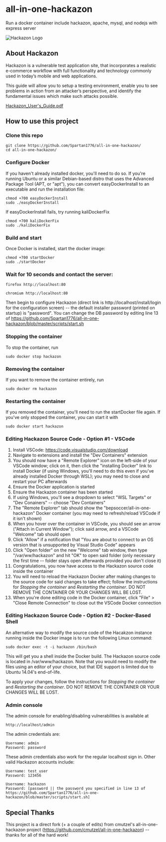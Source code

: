# all-in-one-hackazon

Run a docker container include hackazon, apache, mysql, and nodejs with express server

![Hackazon Logo](https://github.com/rapid7/hackazon/blob/master/web/images/Hackazon.png?raw=true "Hackazon Logo")

## About Hackazon
Hackazon is a vulnerable test application site, that incorporates a realistic e-commerce workflow with full functionality and technology commonly used in today’s mobile and web applications.

This guide will allow you to setup a testing environment, enable you to see problems in action from an attacker’s perspective, and identify the fundamental issues which make such attacks possible.

[Hackazon_User's_Guide.pdf](https://community.rapid7.com/servlet/JiveServlet/downloadBody/3452-102-3-8267/Hackazon_User%27s_Guide.pdf)

## How to use this project 

### Clone this repo 
```shell
git clone https://github.com/Spartan1776/all-in-one-hackazon/
cd all-in-one-hackazon/
```

### Configure Docker
If you haven't already installed docker, you'll need to do so. If you're running Ubuntu or a similar Debian-based distro that uses the Advanced Package Tool (APT, or "apt"), you can convert easyDockerInstall to an executable and run the installation file:
```shell
chmod +700 easyDockerInstall
sudo ./easyDockerInstall
```

If easyDockerInstall fails, try running kaliDockerFix
```shell
chmod +700 kaliDockerFix
sudo ./kaliDockerFix
```

### Build and start
Once Docker is installed, start the docker image:
```shell
chmod +700 startDocker
sudo ./startDocker
```

### Wait for 10 seconds and contact the server:
```shell
firefox http://localhost:80

chromium http://localhost:80
```

Then begin to configure Hackazon (direct link is http://localhost/install/login for the configuration screen) -- the default installer password (printed on startup) is "password". You can change the DB password by editing line 13 of https://github.com/Spartan1776/all-in-one-hackazon/blob/master/scripts/start.sh

### Stopping the container
To stop the container, run
```shell
sudo docker stop hackazon
```

### Removing the container
If you want to remove the container entirely, run
```shell
sudo docker rm hackazon
```

### Restarting the container
If you removed the container, you'll need to run the startDocker file again. If you've only stopped the container, you can start it with
```shell
sudo docker start hackazon
```

### Editing Hackazon Source Code - Option #1 - VSCode
1. Install VSCode: https://code.visualstudio.com/download
2. Navigate to extensions and install the "Dev Containers" extension
3. You should now have a "Remote Explorer" icon on the left-side of your VSCode window; click on it, then click the "installing Docker" link to install Docker (if using Windows, you'll need to do this even if you've already installed Docker through WSL); you may need to close and restart your PC afterwards
4. Ensure the Docker application is started
5. Ensure the Hackazon container has been started
6. If using Windows, you'll see a dropdown to select "WSL Targets" or "Dev Conainers" -- choose "Dev Containers"
7. The "Remote Explorer" tab should show the "bepsoccer/all-in-one-hackazon" Docker container (you may need to refresh/reload VSCode if it isn't shown)
8. When you hover over the container in VSCode, you should see an arrow ("Attach in Current Window"); click said arrow, and a VSCode "Welcome" tab should open
9. Click "Allow" if a notification that "You are about to connect to an OS version that is unsupported by Visual Studio Code" appears
10. Click "Open folder" on the new "Welcome" tab window, then type "/var/ww/hackazon" and hit "OK" to open said folder (only necessary the first time -- folder stays open afterwards provided you don't close it)
11. Congratulations, you now have access to the Hackazon source code inside the container
12. You will need to reload the Hackazon Docker after making changes to the source code for said changes to take effect; follow the instructions for *Stopping the container* and *Restarting the container*. DO NOT REMOVE THE CONTAINER OR YOUR CHANGES WILL BE LOST.
13. When you're done editing code in the Docker container, click "File" > "Close Remote Connection" to close out the VSCode Docker connection

### Editing Hackazon Source Code - Option #2 - Docker-Based Shell
An alternative way to modify the source code of the Hacakzon instance running inside the Docker image is to run the following Linux command:
```shell
sudo docker exec -t -i hackazon /bin/bash
```
This will get you a shell inside the Docker build. The Hackazon source code is located in /var/www/hackazon. Note that you would need to modify the files using an editor of your choice, but that IDE support is limited due to Ubuntu 14.04's end-of-life.

To apply your changes, follow the instructions for *Stopping the container* and *Restarting the container*. DO NOT REMOVE THE CONTAINER OR YOUR CHANGES WILL BE LOST.

### Admin console
The admin console for enabling/disabling vulnerabilities is available at
```shell
http://localhost/admin
```
The admin credentials are:
```shell
Username: admin
Password: password
```
These admin credentials also work for the regular localhost sign in. Other valid Hackazon accounts include:
```shell
Username: test_user
Password: 123456
```
```shell
Username: hackazon
Password: [password || the password you specified in line 13 of https://github.com/Spartan1776/all-in-one-hackazon/blob/master/scripts/start.sh]
```

## Special Thanks
This project is a direct fork (+ a couple of edits) from cmutzel's all-in-one-hackazon project (https://github.com/cmutzel/all-in-one-hackazon) -- thanks for all of the hard work!
